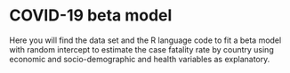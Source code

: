 # COVID-19 beta model
Here you will find the data set and the R language code to fit a beta model 
with random intercept to estimate the case fatality rate by country using 
economic and socio-demographic and health variables as explanatory.
